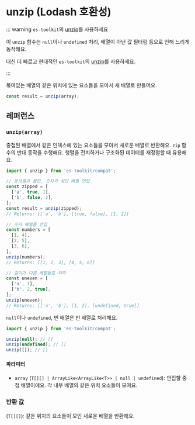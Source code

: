 # unzip (Lodash 호환성)

::: warning `es-toolkit`의 [unzip](../../array/unzip.md)를 사용하세요

이 `unzip` 함수는 `null`이나 `undefined` 처리, 배열이 아닌 값 필터링 등으로 인해 느리게 동작해요.

대신 더 빠르고 현대적인 `es-toolkit`의 [unzip](../../array/unzip.md)를 사용하세요.

:::

묶여있는 배열의 같은 위치에 있는 요소들을 모아서 새 배열로 만들어요.

```typescript
const result = unzip(array);
```

## 레퍼런스

### `unzip(array)`

중첩된 배열에서 같은 인덱스에 있는 요소들을 모아서 새로운 배열로 반환해요. `zip` 함수의 반대 동작을 수행해요. 행렬을 전치하거나 구조화된 데이터를 재정렬할 때 유용해요.

```typescript
import { unzip } from 'es-toolkit/compat';

// 문자열과 불린, 숫자가 섞인 배열 언집
const zipped = [
  ['a', true, 1],
  ['b', false, 2],
];
const result = unzip(zipped);
// Returns: [['a', 'b'], [true, false], [1, 2]]

// 숫자 배열들 언집
const numbers = [
  [1, 4],
  [2, 5],
  [3, 6],
];
unzip(numbers);
// Returns: [[1, 2, 3], [4, 5, 6]]

// 길이가 다른 배열들도 처리
const uneven = [
  ['a', 1],
  ['b', 2, true],
];
unzip(uneven);
// Returns: [['a', 'b'], [1, 2], [undefined, true]]
```

`null`이나 `undefined`, 빈 배열은 빈 배열로 처리해요.

```typescript
import { unzip } from 'es-toolkit/compat';

unzip(null); // []
unzip(undefined); // []
unzip([]); // []
```

#### 파라미터

- `array` (`T[][] | ArrayLike<ArrayLike<T>> | null | undefined`): 언집할 중첩 배열이에요. 각 내부 배열의 같은 위치 요소들이 모여요.

### 반환 값

(`T[][]`): 같은 위치의 요소들이 모인 새로운 배열을 반환해요.
